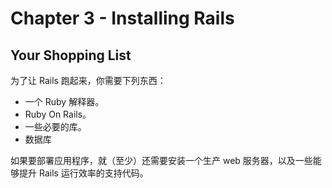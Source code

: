 # Chapter 3 - Installing Rails

## Your Shopping List
为了让 Rails 跑起来，你需要下列东西：

 * 一个 Ruby 解释器。
 * Ruby On Rails。
 * 一些必要的库。
 * 数据库

如果要部署应用程序，就（至少）还需要安装一个生产 web 服务器，以及一些能够提升 Rails 运行效率的支持代码。


